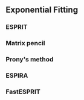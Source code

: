 ## Exponential Fitting

### ESPRIT

### Matrix pencil

### Prony's method

### ESPIRA

### FastESPRIT
